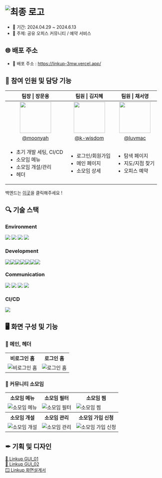 # ![최종 로고](https://github.com/Linkup-3mw/frontend/assets/51106050/553f9bfb-2bfc-4e19-a167-e7930af6826a)

- 📅 기간: 2024.04.29 ~ 2024.6.13
- 🏢 주제: 공유 오피스 커뮤니티 / 예약 서비스

## 🌐 배포 주소

- 🔗 배포 주소 : https://linkup-3mw.vercel.app/

## 👥 참여 인원 및 담당 기능

<table>
  <thead>
    <tr>
      <th align="center"> 팀장 | 장문용 </th>
      <th align="center"> 팀원 | 김지혜 </th>
      <th align="center"> 팀원 | 채서영 </th>
    </tr>
  </thead>
  <tbody>
    <tr>
      <td align="center">
        <a target="_blank" rel="noopener noreferrer nofollow" href="https://github.com/moonyah">
          <img src="https://avatars.githubusercontent.com/u/51106050?v=4" width="100" style="max-width: 100%;">
        </a>
      </td>
      <td align="center">
        <a target="_blank" rel="noopener noreferrer nofollow" href="https://github.com/k-wisdom">
          <img src="https://avatars.githubusercontent.com/u/122950644?v=4" width="100" style="max-width: 100%;">
        </a>
      </td>
      <td align="center">
        <a target="_blank" rel="noopener noreferrer nofollow" href="https://github.com/luvmac">
          <img src="https://avatars.githubusercontent.com/u/106741161?v=4" width="100" style="max-width: 100%;">
        </a>
      </td>
    </tr>
    <tr>
      <td align="center">
        <a href="https://github.com/moonyah">@moonyah</a>
      </td>
      <td align="center">
         <a href="https://github.com/k-wisdom">@k-wisdom</a>
      </td>
      <td align="center">
        <a href="https://github.com/luvmac">@luvmac</a>
      </td>
    </tr>
    <tr>
      <td>
        <ul>
          <li>초기 개발 세팅, CI/CD</li>
          <li>소모임 메뉴</li>
          <li>소모임 개설/관리</li>
          <li>헤더</li>
        </ul>
      </td>
      <td>
        <ul>
        <li>로그인/회원가입</li>
          <li>메인 페이지</li>
          <li>소모임 상세</li>
        </ul>
      </td>
      <td>
        <ul>
          <li>탐색 페이지</li>
          <li>지도/지점 찾기</li>
          <li>오피스 예약</li>
        </ul>
      </td>
    </tr>
  </tbody>
</table>

백엔드는 [이곳](https://github.com/Linkup-3mw/backend)을 클릭해주세요 !

## 🔍️ 기술 스택

### Environment

<div>
<img src="https://img.shields.io/badge/github-181717?style=for-the-badge&logo=github&logoColor=white" />
<img src="https://img.shields.io/badge/git-F05032?style=for-the-badge&logo=git&logoColor=white" />
<img src="https://img.shields.io/badge/ESLint-4B3263?style=for-the-badge&logo=eslint&logoColor=white" />
 <img src="https://img.shields.io/badge/Prettier-F7B93E?logo=prettier&logoColor=black&style=for-the-badge"/
</div>

### Development

<div style="display: flex;">
  <img src="https://img.shields.io/badge/react-%2320232a?style=for-the-badge&logo=react&logoColor=%2361DAFB" />
    <img src="https://img.shields.io/badge/Next.js-000000?style=for-the-badge&logo=Next.js&logoColor=white" />
  <img src="https://img.shields.io/badge/typescript-%23007ACC.svg?style=for-the-badge&logo=typescript&logoColor=white" />
  <img src="https://img.shields.io/badge/Tailwind CSS-06B6D4?style=for-the-badge&logo=tailwindcss&logoColor=white"/>
  <img src="https://img.shields.io/badge/recoil-007AF4?style=for-the-badge&logo=recoil&logoColor=black"/>
  <img src="https://img.shields.io/badge/Axios-5A29E4?style=for-the-badge&logo=axios&logoColor=white">
<img src="https://img.shields.io/badge/react query-FF4154?style=for-the-badge&logo=reactquery&logoColor=black" />
</div>

### Communication

<div>
 <img src="https://img.shields.io/badge/github-181717?style=for-the-badge&logo=github&logoColor=white" />
 <img src="https://img.shields.io/badge/Slack-4A154B?style=for-the-badge&logo=Slack&logoColor=white" />
 <img src="https://img.shields.io/badge/notion-9266CC?style=for-the-badge&logo=notion&logoColor=white" />
<img src="https://img.shields.io/badge/figma-F24E1E?style=for-the-badge&logo=figma&logoColor=white" />

</div>

### CI/CD

<img src="https://img.shields.io/badge/Vercel-000000?style=for-the-badge&logo=Vercel&logoColor=white" />

## 🖥️ 화면 구성 및 기능

### 📌 메인, 헤더

<div align="center">
  <table>
    <tr align="center">
      <th>비로그인 홈</th>
      <th>로그인 홈</th>
    </tr>
    <tr>
      <td><img src="https://github.com/Yanol-Market/frontend/assets/51106050/91b2d73c-ba54-4a1b-8d19-e596352abc5e" alt="비로그인 홈"></td>
      <td><img src="https://github.com/Yanol-Market/frontend/assets/51106050/9b8e0586-a242-4370-a356-cf3b3801b049"alt="로그인 홈"></td>
    </tr>
  </table>
</div>

### 📌 커뮤니티 소모임

<div align="center">
  <table>
    <tr align="center">
      <th>소모임 메뉴</th>
      <th>소모임 필터</th>
      <th>소모임 찜</th>
    </tr>
    <tr>
      <td><img src="https://github.com/Yanol-Market/frontend/assets/51106050/ae44947e-6e4e-4425-b405-4d4a43903d5f" alt="소모임 메뉴"></td>
      <td><img src="https://github.com/Yanol-Market/frontend/assets/51106050/a0b333e7-f820-45c5-a3a0-cc7aa36e42ef"alt="소모임 필터"></td>
      <td><img src="https://github.com/Yanol-Market/frontend/assets/51106050/c277679a-284c-4997-9917-bee0674befc3"alt="소모임 찜"></td>
    </tr>
    <tr align="center">
      <th>소모임 개설</th>
      <th>소모임 관리</th>
      <th>소모임 가입 신청</th>
    </tr>
    <tr>
      <td><img src="https://github.com/Yanol-Market/frontend/assets/51106050/88c93ac3-8414-474f-a844-b36ff890d0ca" alt="소모임 개설"></td>
      <td><img src="https://github.com/Yanol-Market/frontend/assets/51106050/ab499b1d-8a2a-4084-b098-331fe121aabc" alt="소모임 관리"></td>
      <td><img src="https://github.com/Yanol-Market/frontend/assets/51106050/847926e4-da3a-4778-b41e-c4fdfd37401c" alt="소모임 가입 신청"></td>
    </tr>
  </table>
</div>

## ✒ 기획 및 디자인

[🎨 Linkup GUI_01](https://www.figma.com/design/thyKkovyfR9T88oQLTJwNL/3%EC%A1%B0?node-id=1460-74476&t=c68XXYpCisSxdiey-0) <br/>
[🎨 Linkup GUI_02](https://www.figma.com/design/thyKkovyfR9T88oQLTJwNL/3%EC%A1%B0?node-id=1460-74476&t=c68XXYpCisSxdiey-0) <br/>
[🪟 Linkup 화면설계서](https://www.figma.com/design/thyKkovyfR9T88oQLTJwNL/3%EC%A1%B0?node-id=944-20118&t=c68XXYpCisSxdiey-0)
